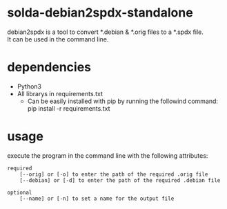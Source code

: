 # solda-debian2spdx-standalone
debian2spdx is a tool to convert *.debian & *.orig files to a *.spdx file.  
It can be used in the command line.  

# dependencies
* Python3
* All librarys in requirements.txt
    * Can be easily installed with pip by running the followind command: pip install -r requirements.txt


# usage
execute the program in the command line with the following attributes:  

    required  
        [--orig] or [-o] to enter the path of the required .orig file  
        [--debian] or [-d] to enter the path of the required .debian file  

    optional  
        [--name] or [-n] to set a name for the output file  



